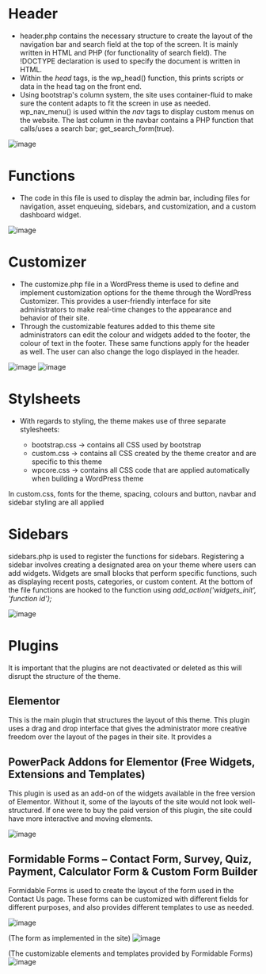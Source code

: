  <!--functions

header

footer

customizer - how its built

stylesheets (wp and mine) and enque assets

sidebars - coded and used--> 

# Header
- header.php contains the necessary structure to create the layout of the navigation bar and search field at the top of the screen. It is mainly written in HTML and PHP (for functionality of search field). The !DOCTYPE declaration is used to specify the document is written in HTML. 
- Within the _head_ tags, is the wp_head() function, this prints scripts or data in the head tag on the front end.
- Using bootstrap's column system, the site uses container-fluid to make sure the content adapts to fit the screen in use as needed. wp_nav_menu() is used within the _nav_ tags to display custom menus on the website. The last column in the navbar contains a PHP function that calls/uses a search bar; get_search_form(true). 

![image](https://github.com/kaiap16/ICA-Website-Assignment/assets/106373404/ff0a9dee-62f0-4c39-8b6c-ad0f168f76b1)


# Functions
- The code in this file is used to display the admin bar, including files for navigation, asset enqueuing, sidebars, and customization, and a custom dashboard widget.
  
![image](https://github.com/kaiap16/ICA-Website-Assignment/assets/106373404/4828aff7-62b1-4983-a88c-b41911109171)


# Customizer
- The customize.php file in a WordPress theme is  used to define and implement customization options for the theme through the WordPress Customizer. This provides a user-friendly interface for site administrators to make real-time changes to the appearance and behavior of their site.
- Through the customizable features added to this theme site administrators can edit the colour and widgets added to the footer, the colour of text in the footer. These same functions apply for the header as well. The user can also change the logo displayed in the header.
  
 ![image](https://github.com/kaiap16/ICA-Website-Assignment/assets/106373404/14f852a9-c75a-4265-877c-88bdc625a349)
 ![image](https://github.com/kaiap16/ICA-Website-Assignment/assets/106373404/f9436fbe-ec91-46c7-8e31-92c097299cce)

# Stylsheets
- With regards to styling, the theme makes use of three separate stylesheets:
  
	- bootstrap.css -> contains all CSS used by bootstrap
	- custom.css -> contains all CSS created by the theme creator and are specific to this theme
	- wpcore.css -> contains all CSS code that are applied automatically when building a WordPress theme

In custom.css, fonts for the theme, spacing, colours and button, navbar and sidebar styling are all applied 

# Sidebars
sidebars.php is used to register the functions for sidebars. Registering a sidebar involves creating a designated area on your theme where users can add widgets. Widgets are small blocks that perform specific functions, such as displaying recent posts, categories, or custom content. At the bottom of the file functions are hooked to the function using _add_action('widgets_init', 'function id');_

![image](https://github.com/kaiap16/ICA-Website-Assignment/assets/106373404/3083f26a-4347-41f6-b9e5-69429ed6d8cd)

# Plugins
It is important that the plugins are not deactivated or deleted as this will disrupt the structure of the theme.

## Elementor
This is the main plugin that structures the layout of this theme. This plugin uses a drag and drop interface that gives the administrator more creative freedom over the layout of the pages in their site. It provides a 

## PowerPack Addons for Elementor (Free Widgets, Extensions and Templates)
This plugin is used as an add-on of the widgets available in the free version of Elementor. Without it, some of the layouts of the site would not look well-structured. If one were to buy the paid version of this plugin, the site could have more interactive and moving elements. 

![image](https://github.com/kaiap16/ICA-Website-Assignment/assets/106373404/f5f93ebe-0d52-4ac9-b9ae-39f667f36e25)


## Formidable Forms – Contact Form, Survey, Quiz, Payment, Calculator Form & Custom Form Builder
Formidable Forms is used to create the layout of the form used in the Contact Us page. These forms can be customized with different fields for different purposes, and also provides different templates to use as needed. 

![image](https://github.com/kaiap16/ICA-Website-Assignment/assets/106373404/f8782c4c-6268-4c55-b032-53b466956788)

(The form as implemented in the site)
![image](https://github.com/kaiap16/ICA-Website-Assignment/assets/106373404/16ba3a8c-a38b-46bd-8949-b73e9d007e43)

(The customizable elements and templates provided by Formidable Forms)
![image](https://github.com/kaiap16/ICA-Website-Assignment/assets/106373404/4bf4c64a-998f-4a56-a390-a7f3a82197bb)

